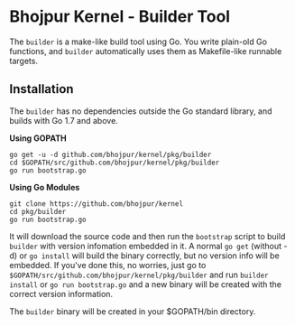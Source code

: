 # Bhojpur Kernel - Builder Tool

The `builder` is a make-like build tool using Go. You write plain-old Go functions, and
`builder` automatically uses them as Makefile-like runnable targets.

## Installation

The `builder` has no dependencies outside the Go standard library, and builds with Go 1.7
and above.

**Using GOPATH**

```
go get -u -d github.com/bhojpur/kernel/pkg/builder
cd $GOPATH/src/github.com/bhojpur/kernel/pkg/builder
go run bootstrap.go
```

**Using Go Modules**

```
git clone https://github.com/bhojpur/kernel
cd pkg/builder
go run bootstrap.go
```

It will download the source code and then run the `bootstrap` script to build `builder`
with version infomation embedded in it. A normal `go get` (without -d) or `go install`
will build the binary correctly, but no version info will be embedded. If you've done
this, no worries, just go to `$GOPATH/src/github.com/bhojpur/kernel/pkg/builder` and
run `builder install` or `go run bootstrap.go` and a new binary will be created with
the correct version information.

The `builder` binary will be created in your $GOPATH/bin directory.
